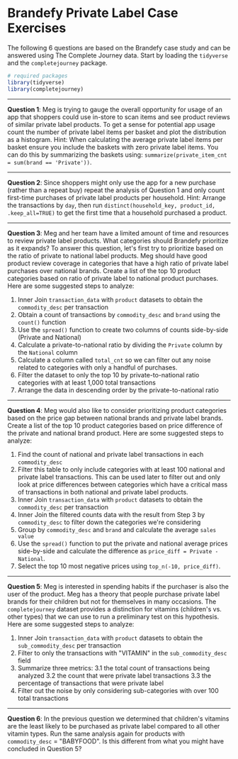 Brandefy Private Label Case Exercises
================

The following 6 questions are based on the Brandefy case study and can be answered using The Complete Journey data. Start by loading the `tidyverse` and the `completejourney` package.

``` r
# required packages
library(tidyverse)
library(completejourney)
```

------------------------------------------------------------------------

**Question 1**:
Meg is trying to gauge the overall opportunity for usage of an app that shoppers could use in-store to scan items and see product reviews of similar private label products. To get a sense for potential app usage count the number of private label items per basket and plot the distribution as a histogram. Hint: When calculating the average private label items per basket ensure you include the baskets with zero private label items. You can do this by summarizing the baskets using:
`summarize(private_item_cnt = sum(brand == 'Private'))`.

------------------------------------------------------------------------

**Question 2**:
Since shoppers might only use the app for a new purchase (rather than a repeat buy) repeat the analysis of Question 1 and only count first-time purchases of private label products per household. Hint: Arrange the transactions by `day`, then run `distinct(household_key, product_id, .keep_all=TRUE)` to get the first time that a household purchased a product.

------------------------------------------------------------------------

**Question 3**:
Meg and her team have a limited amount of time and resources to review private label products. What categories should Brandefy prioritize as it expands? To answer this question, let's first try to prioritize based on the ratio of private to national label products. Meg should have good product review coverage in categories that have a high ratio of private label purchases over national brands. Create a list of the top 10 product categories based on ratio of private label to national product purchases. Here are some suggested steps to analyze:

1.  Inner Join `transaction_data` with `product` datasets to obtain the `commodity_desc` per transaction
2.  Obtain a count of transactions by `commodity_desc` and `brand` using the `count()` function
3.  Use the `spread()` function to create two columns of counts side-by-side (Private and National)
4.  Calculate a private-to-national ratio by dividing the `Private` column by the `National` column
5.  Calculate a column called `total_cnt` so we can filter out any noise related to categories with only a handful of purchases.
6.  Filter the dataset to only the top 10 by private-to-national ratio categories with at least 1,000 total transactions
7.  Arrange the data in descending order by the private-to-national ratio

------------------------------------------------------------------------

**Question 4**:
Meg would also like to consider prioritizing product categories based on the price gap between national brands and private label brands. Create a list of the top 10 product categories based on price difference of the private and national brand product. Here are some suggested steps to analyze:

1.  Find the count of national and private label transactions in each `commodity_desc`
2.  Filter this table to only include categories with at least 100 national and private label transactions. This can be used later to filter out and only look at price differences between categories which have a critical mass of transactions in both national and private label products.
3.  Inner Join `transaction_data` with `product` datasets to obtain the `commodity_desc` per transaction
4.  Inner Join the filtered counts data with the result from Step 3 by `commodity_desc` to filter down the categories we're considering
5.  Group by `commodity_desc` and `brand` and calculate the average `sales value`
6.  Use the `spread()` function to put the private and national average prices side-by-side and calculate the difference as `price_diff = Private - National`.
7.  Select the top 10 most negative prices using `top_n(-10, price_diff)`.

------------------------------------------------------------------------

**Question 5**:
Meg is interested in spending habits if the purchaser is also the user of the product. Meg has a theory that people purchase private label brands for their children but not for themselves in many occasions. The `completejourney` dataset provides a distinction for vitamins (children's vs. other types) that we can use to run a preliminary test on this hypothesis. Here are some suggested steps to analyze:

1.  Inner Join `transaction_data` with `product` datasets to obtain the `sub_commodity_desc` per transaction
2.  Filter to only the transactions with "VITAMIN" in the `sub_commodity_desc` field
3.  Summarize three metrics:
    3.1 the total count of transactions being analyzed
    3.2 the count that were private label transactions
    3.3 the percentage of transactions that were private label
4.  Filter out the noise by only considering sub-categories with over 100 total transactions

------------------------------------------------------------------------

**Question 6**:
In the previous question we determined that children's vitamins are the least likely to be purchased as private label compared to all other vitamin types. Run the same analysis again for products with `commodity_desc` = "BABYFOOD". Is this different from what you might have concluded in Question 5?

